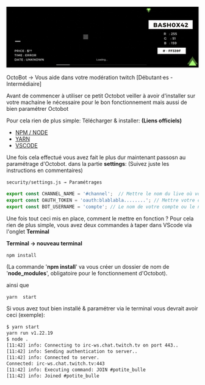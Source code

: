 ![OctoBot](https://github.com/bash0x42/icons/blob/main/bash0x42.gif)

OctoBot → Vous aide dans votre modération twitch [Débutant·es - Intermédiaire]



Avant de commencer à utiliser ce petit Octobot veiller à avoir d'installer sur votre machaine le nécessaire pour le bon fonctionnement mais aussi de bien paramétrer Octobot

Pour cela rien de plus simple:
Télécharger & installer: **(Liens officiels)**
- [NPM / NODE](https://nodejs.org/en/download/) 
- [YARN](https://chore-update--yarnpkg.netlify.app/fr/docs/install)
- [VSCODE](https://code.visualstudio.com/download)

Une fois cela effectué vous avez fait le plus dur maintenant passosn au paramétrage d'Octobot.
dans la partie **settings**: (Suivez juste les instructions en commentaires)

```
security/settings.js → Paramétrages
 ```

```js
export const CHANNEL_NAME = '#channel';  // Mettre le nom du live où vous êtes modératrices ou diffuseurs exemple '#lepetitcompte'
export const OAUTH_TOKEN = 'oauth:blablabla........'; // Mettre votre clé OAUTH générer grâce à → 'https://twitchapps.com/tmi/' 
export const BOT_USERNAME = 'compte'; // Le nom de votre compte ou le nom de compte que vous souhaitez utiliser pour la modération et assurez-vous d'avoir mis les droits de modérations sur siel-ci.
```
Une fois tout ceci mis en place, comment le mettre en fonction ? 
Pour cela rien de plus simple, vous avez deux commandes à taper dans VScode via l'onglet **Terminal**

**Terminal → nouveau terminal**

``` 
npm install
```
(La commande '**npm install**' va vous créer un dossier de nom de '**node_modules**', obligatoire pour le fonctionnement d'Octobot).

ainsi que 
```
yarn  start
```
Si vous avez tout bien installé & paramétrer via le terminal vous devrait avoir ceci (exemple):

```
$ yarn start
yarn run v1.22.19
$ node .
[11:42] info: Connecting to irc-ws.chat.twitch.tv on port 443..
[11:42] info: Sending authentication to server..
[11:42] info: Connected to server.
Connected: irc-ws.chat.twitch.tv:443
[11:42] info: Executing command: JOIN #potite_bulle
[11:42] info: Joined #potite_bulle
```
